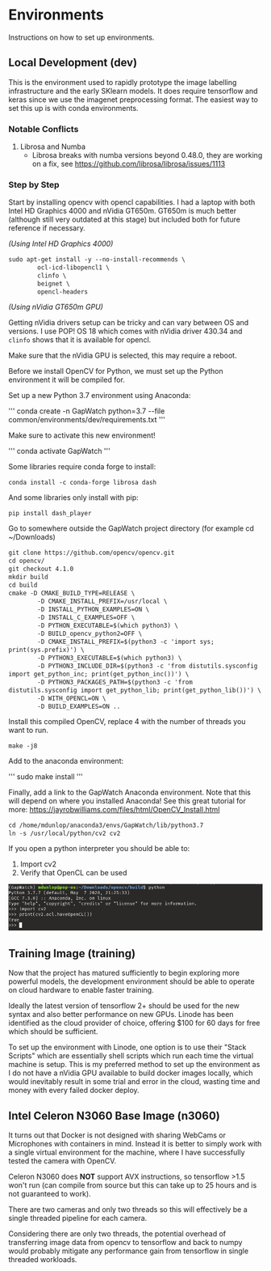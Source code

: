# Environments
Instructions on how to set up environments.

## Local Development (dev)

This is the environment used to rapidly prototype the image labelling infrastructure and the early SKlearn models. It does require tensorflow and keras since we use the imagenet preprocessing format. The easiest way to set this up is with conda environments.

### Notable Conflicts

1. Librosa and Numba
   * Librosa breaks with numba versions beyond 0.48.0, they are working on a fix, see https://github.com/librosa/librosa/issues/1113

### Step by Step 

Start by installing opencv with opencl capabilities. I had a laptop with both Intel HD Graphics 4000 and nVidia GT650m. GT650m is much better (although still very outdated at this stage) but included both for future reference if necessary.

*(Using Intel HD Graphics 4000)*
```
sudo apt-get install -y --no-install-recommends \
        ocl-icd-libopencl1 \
        clinfo \
        beignet \
        opencl-headers
```

*(Using nVidia GT650m GPU)*

Getting nVidia drivers setup can be tricky and can vary between OS and versions. I use POP! OS 18 which comes with nVidia driver 430.34 and `clinfo` shows that it is available for opencl.

Make sure that the nVidia GPU is selected, this may require a reboot.


Before we install OpenCV for Python, we must set up the Python environment it will be compiled for.

Set up a new Python 3.7 environment using Anaconda:

'''
conda create -n GapWatch python=3.7 --file common/environments/dev/requirements.txt
'''

Make sure to activate this new environment!

'''
conda activate GapWatch
'''

Some libraries require conda forge to install:

```
conda install -c conda-forge librosa dash
```

And some libraries only install with pip:

```
pip install dash_player
```

Go to somewhere outside the GapWatch project directory (for example cd ~/Downloads)

```
git clone https://github.com/opencv/opencv.git
cd opencv/
git checkout 4.1.0
mkdir build
cd build
cmake -D CMAKE_BUILD_TYPE=RELEASE \
        -D CMAKE_INSTALL_PREFIX=/usr/local \
        -D INSTALL_PYTHON_EXAMPLES=ON \
        -D INSTALL_C_EXAMPLES=OFF \
        -D PYTHON_EXECUTABLE=$(which python3) \
        -D BUILD_opencv_python2=OFF \
        -D CMAKE_INSTALL_PREFIX=$(python3 -c 'import sys; print(sys.prefix)') \
        -D PYTHON3_EXECUTABLE=$(which python3) \
        -D PYTHON3_INCLUDE_DIR=$(python3 -c 'from distutils.sysconfig import get_python_inc; print(get_python_inc())') \
        -D PYTHON3_PACKAGES_PATH=$(python3 -c 'from distutils.sysconfig import get_python_lib; print(get_python_lib())') \
        -D WITH_OPENCL=ON \
        -D BUILD_EXAMPLES=ON ..
```

Install this compiled OpenCV, replace 4 with the number of threads you want to run.

```
make -j8
```

Add to the anaconda environment:

'''
sudo make install
'''

Finally, add a link to the GapWatch Anaconda environment. Note that this will depend on where you installed Anaconda! See this great tutorial for more: https://jayrobwilliams.com/files/html/OpenCV_Install.html

```
cd /home/mdunlop/anaconda3/envs/GapWatch/lib/python3.7
ln -s /usr/local/python/cv2 cv2
```

If you open a python interpreter you should be able to:

1. Import cv2
2. Verify that OpenCL can be used

![Alt text](./common/assets/opencv_opencl_success.png)








## Training Image (training)

Now that the project has matured sufficiently to begin exploring more powerful models, the development environment should be able to operate on cloud hardware to enable faster training.

Ideally the latest version of tensorflow 2+ should be used for the new syntax and also better performance on new GPUs. Linode has been identified as the cloud provider of choice, offering $100 for 60 days for free which should be sufficient.

To set up the environment with Linode, one option is to use their "Stack Scripts" which are essentially shell scripts which run each time the virtual machine is setup. This is my preferred method to set up the environment as I do not have a nVidia GPU available to build docker images locally, which would inevitably result in some trial and error in the cloud, wasting time and money with every failed docker deploy.

## Intel Celeron N3060 Base Image (n3060)

It turns out that Docker is not designed with sharing WebCams or Microphones with containers in mind. Instead it is better to simply work with a single virtual environment for the machine, where I have successfully tested the camera with OpenCV.

Celeron N3060 does **NOT** support AVX instructions, so tensorflow >1.5 won't run (can compile from source but this can take up to 25 hours and is not guaranteed to work).

There are two cameras and only two threads so this will effectively be a single threaded pipeline for each camera.

Considering there are only two threads, the potential overhead of transferring image data from opencv to tensorflow and back to numpy would probably mitigate any performance gain from tensorflow in single threaded workloads.

